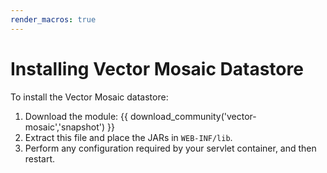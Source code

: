 ```yaml
---
render_macros: true
---
```


# Installing Vector Mosaic Datastore

To install the Vector Mosaic datastore:

1.  Download the module: {{ download_community('vector-mosaic','snapshot') }}
2.  Extract this file and place the JARs in `WEB-INF/lib`.
3.  Perform any configuration required by your servlet container, and then restart.
